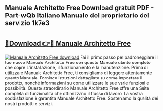 ## Manuale Architetto Free Download gratuit PDF - Part-wQb Italiano Manuale del proprietario del servizio 1k7e3

# <h2><a href="http://dfgaec.blite.top/?on=Manuale+Architetto+Free">🔗Download 👉🔴 Manuale Architetto Free</a></h2>

[![Manuale Architetto Free download](https://i.imgur.com/lujVjoI.png)](http://dfgaec.blite.top/?on=Manuale+Architetto+Free)
Fai il primo passo per padroneggiare il tuo nuovo Manuale Architetto Free con questo Manuale utente completo che copre L'installazione, il funzionamento e la manutenzione. Prima di utilizzare Manuale Architetto Free, ti consigliamo di leggere attentamente questo Manuale. Fornisce istruzioni dettagliate su come impostare il prodotto, nonché informazioni su come utilizzare le sue varie funzioni e possibilità. Questo straordinario Manuale Architetto Free offre una Suite completa di funzionalità che ottimizzano il flusso di lavoro. La vostra soddisfazione è garantita Manuale Architetto Free. Sosteniamo la qualità dei nostri prodotti e servizi.
